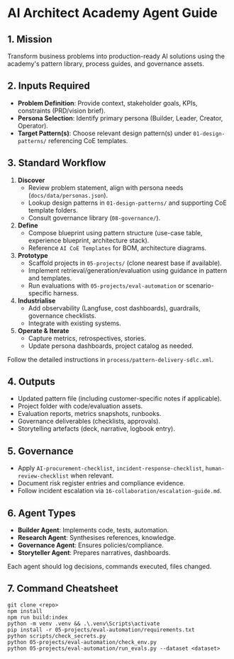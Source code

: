 # AI Architect Academy Agent Guide

## 1. Mission
Transform business problems into production-ready AI solutions using the academy's pattern library, process guides, and governance assets.

## 2. Inputs Required
- **Problem Definition**: Provide context, stakeholder goals, KPIs, constraints (PRD/vision brief).
- **Persona Selection**: Identify primary persona (Builder, Leader, Creator, Operator).
- **Target Pattern(s)**: Choose relevant design pattern(s) under `01-design-patterns/` referencing CoE templates.

## 3. Standard Workflow
1. **Discover**
   - Review problem statement, align with persona needs (`docs/data/personas.json`).
   - Lookup design patterns in `01-design-patterns/` and supporting CoE template folders.
   - Consult governance library (`08-governance/`).
2. **Define**
   - Compose blueprint using pattern structure (use-case table, experience blueprint, architecture stack).
   - Reference `AI CoE Templates` for BOM, architecture diagrams.
3. **Prototype**
   - Scaffold projects in `05-projects/` (clone nearest base if available).
   - Implement retrieval/generation/evaluation using guidance in pattern and templates.
   - Run evaluations with `05-projects/eval-automation` or scenario-specific harness.
4. **Industrialise**
   - Add observability (Langfuse, cost dashboards), guardrails, governance checklists.
   - Integrate with existing systems.
5. **Operate & Iterate**
   - Capture metrics, retrospectives, stories.
   - Update persona dashboards, project catalog as needed.

Follow the detailed instructions in `process/pattern-delivery-sdlc.xml`.

## 4. Outputs
- Updated pattern file (including customer-specific notes if applicable).
- Project folder with code/evaluation assets.
- Evaluation reports, metrics snapshots, runbooks.
- Governance deliverables (checklists, approvals).
- Storytelling artefacts (deck, narrative, logbook entry).

## 5. Governance
- Apply `AI-procurement-checklist`, `incident-response-checklist`, `human-review-checklist` when relevant.
- Document risk register entries and compliance evidence.
- Follow incident escalation via `16-collaboration/escalation-guide.md`.

## 6. Agent Types
- **Builder Agent**: Implements code, tests, automation.
- **Research Agent**: Synthesises references, knowledge.
- **Governance Agent**: Ensures policies/compliance.
- **Storyteller Agent**: Prepares narratives, dashboards.

Each agent should log decisions, commands executed, files changed.

## 7. Command Cheatsheet
```
git clone <repo>
npm install
npm run build:index
python -m venv .venv && .\.venv\Scripts\activate
pip install -r 05-projects/eval-automation/requirements.txt
python scripts/check_secrets.py
python 05-projects/eval-automation/check_env.py
python 05-projects/eval-automation/run_evals.py --dataset <dataset>
```
